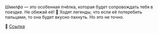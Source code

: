 *Шмилфа* — это особенная пчёлка, которая будет сопровождать тебя в поездке. Не обижай её! 🐝
Ходят легенды, что если её потеребить пальцами, то она будет вкусно пахнуть. Но это не точно.

🔗 [Ссылка](https://clck.ru/3FYBja)